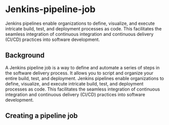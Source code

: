 # Jenkins-pipeline-job
Jenkins pipelines enable organizations to define, visualize, and execute intricate build, test, and deployment processes as code. This facilitates the seamless integration of continuous integration and continuous delivery (CI/CD) practices into software development.

## Background 
A Jenkins pipeline job is a way to define and automate a series of steps in the software delivery process. It allows you to script and organize your entire build, test, and deployment. Jenkins pipelines enable organizations to define, visualize, and execute intricate build, test, and deployment processes as code. This facilitates the seamless integration of continuous integration and continuous delivery (CI/CD) practices into software development.

## Creating a pipeline job
